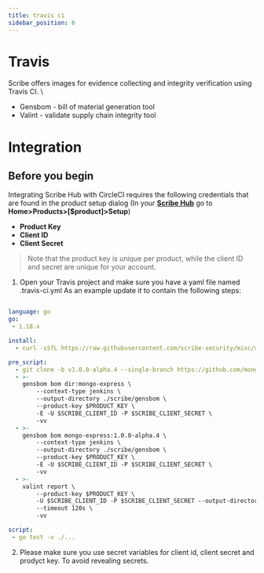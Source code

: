```yaml
---
title: travis ci
sidebar_position: 6
---
```


# Travis
Scribe offers images for evidence collecting and integrity verification using Travis CI. \
* Gensbom - bill of material generation tool
* Valint - validate supply chain integrity tool 

# Integration
## Before you begin
Integrating Scribe Hub with CircleCI requires the following credentials that are found in the product setup dialog (In your **[Scribe Hub](https://prod.hub.scribesecurity.com/ "Scribe Hub Link")** go to **Home>Products>[$product]>Setup**)

* **Product Key**
* **Client ID**
* **Client Secret**

>Note that the product key is unique per product, while the client ID and secret are unique for your account.


1. Open your Travis project and make sure you have a yaml file named .travis-ci.yml
As an example update it to contain the following steps:

```yaml

language: go
go:
 - 1.18.x

install:
  - curl -sSfL https://raw.githubusercontent.com/scribe-security/misc/master/install.sh | sh -s -- -b /usr/local/bin

pre_script:
  - git clone -b v1.0.0-alpha.4 --single-branch https://github.com/mongo-express/mongo-express.git mongo-express-scm
  - >-
    gensbom bom dir:mongo-express \
        --context-type jenkins \
        --output-directory ./scribe/gensbom \
        --product-key $PRODUCT_KEY \
        -E -U $SCRIBE_CLIENT_ID -P $SCRIBE_CLIENT_SECRET \
        -vv
  - >-
    gensbom bom mongo-express:1.0.0-alpha.4 \
        --context-type jenkins \
        --output-directory ./scribe/gensbom \
        --product-key $PRODUCT_KEY \
        -E -U $SCRIBE_CLIENT_ID -P $SCRIBE_CLIENT_SECRET \
        -vv
  - >-
    valint report \
        --product-key $PRODUCT_KEY \
        -U $SCRIBE_CLIENT_ID -P $SCRIBE_CLIENT_SECRET --output-directory scribe/valint \
        --timeout 120s \
        -vv

script:
 - go test -v ./...
```


2. Please make sure you use secret variables for client id, client secret and prodyct key. To avoid revealing secrets.
